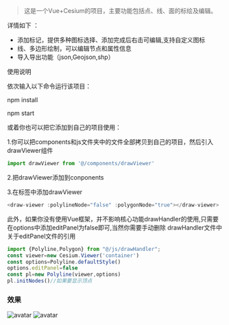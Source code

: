 >这是一个Vue+Cesium的项目，主要功能包括点、线、面的标绘及编辑。

详情如下 ：
- 添加标记，提供多种图标选择、添加完成后右击可编辑,支持自定义图标
- 线、多边形绘制，可以编辑节点和属性信息
- 导入导出功能（json,Geojson,shp）

使用说明

依次输入以下命令运行该项目：

npm install

npm start

或着你也可以把它添加到自己的项目使用：

1.你可以把components和js文件夹中的文件全部拷贝到自己的项目，然后引入drawViewer组件
```js
import drawViewer from '@/components/drawViewer'
```
2.把drawViewer添加到conponents

3.在<template></template>标签中添加drawViewer
```js
<draw-viewer :polylineNode="false" :polygonNode="true"></draw-viewer>
```
此外，如果你没有使用Vue框架，并不影响核心功能drawHandler的使用,只需要在options中添加editPanel为false即可,当然你需要手动删除
drawHandler文件中关于editPanel文件的引用

```js
import {Polyline,Polygon} from "@/js/drawHandler";
const viewer=new Cesium.Viewer('container')
const options=Polyline.defaultStyle()
options.editPanel=false
const pl=new Polyline(viewer,options)
pl.initNodes()//如果要显示顶点
```
### 效果
![avatar](https://img-blog.csdnimg.cn/20190524155136375.gif)
![avatar](https://img-blog.csdnimg.cn/20190524155207442.gif)
